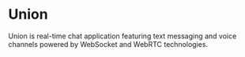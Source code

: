 # Union
Union is real-time chat application featuring text messaging and voice channels powered by WebSocket and WebRTC technologies.
